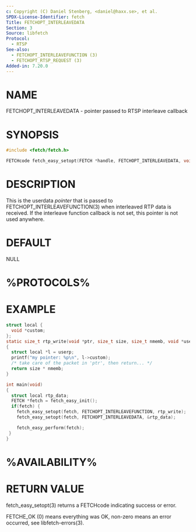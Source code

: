 ```yaml
---
c: Copyright (C) Daniel Stenberg, <daniel@haxx.se>, et al.
SPDX-License-Identifier: fetch
Title: FETCHOPT_INTERLEAVEDATA
Section: 3
Source: libfetch
Protocol:
  - RTSP
See-also:
  - FETCHOPT_INTERLEAVEFUNCTION (3)
  - FETCHOPT_RTSP_REQUEST (3)
Added-in: 7.20.0
---
```


# NAME

FETCHOPT_INTERLEAVEDATA - pointer passed to RTSP interleave callback

# SYNOPSIS

~~~c
#include <fetch/fetch.h>

FETCHcode fetch_easy_setopt(FETCH *handle, FETCHOPT_INTERLEAVEDATA, void *pointer);
~~~

# DESCRIPTION

This is the userdata *pointer* that is passed to
FETCHOPT_INTERLEAVEFUNCTION(3) when interleaved RTP data is received. If
the interleave function callback is not set, this pointer is not used
anywhere.

# DEFAULT

NULL

# %PROTOCOLS%

# EXAMPLE

~~~c
struct local {
  void *custom;
};
static size_t rtp_write(void *ptr, size_t size, size_t nmemb, void *userp)
{
  struct local *l = userp;
  printf("my pointer: %p\n", l->custom);
  /* take care of the packet in 'ptr', then return... */
  return size * nmemb;
}

int main(void)
{
  struct local rtp_data;
  FETCH *fetch = fetch_easy_init();
  if(fetch) {
    fetch_easy_setopt(fetch, FETCHOPT_INTERLEAVEFUNCTION, rtp_write);
    fetch_easy_setopt(fetch, FETCHOPT_INTERLEAVEDATA, &rtp_data);

    fetch_easy_perform(fetch);
 }
}
~~~

# %AVAILABILITY%

# RETURN VALUE

fetch_easy_setopt(3) returns a FETCHcode indicating success or error.

FETCHE_OK (0) means everything was OK, non-zero means an error occurred, see
libfetch-errors(3).
